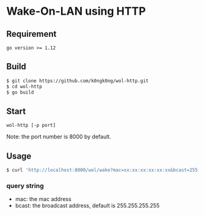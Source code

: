 # Wake-On-LAN using HTTP

## Requirement

`go version >= 1.12`

## Build

```bash
$ git clone https://github.com/k0ngk0ng/wol-http.git
$ cd wol-http
$ go build
```

## Start

`wol-http [-p port]`

Note: the port number is 8000 by default.

## Usage

```bash
$ curl 'http://localhost:8000/wol/wake?mac=xx:xx:xx:xx:xx:xx&bcast=255.255.255.255'
```
### query string 
- mac: the mac address
- bcast: the broadcast address, default is 255.255.255.255